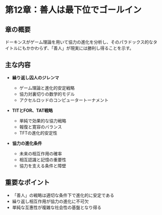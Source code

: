 # 第12章：善人は最下位でゴールイン

## 章の概要
ドーキンスがゲーム理論を用いて協力の進化を分析し、そのパラドックス的なタイトルにもかかわらず、「善人」が現実には勝利し得ることを示す。

## 主な内容
- **繰り返し囚人のジレンマ**
  - ゲーム理論と進化的安定戦略
  - 協力対裏切りの数学的モデル
  - アクセルロッドのコンピュータートーナメント

- **TITとFOR、TAT戦略**
  - 単純で効果的な協力戦略
  - 報復と寛容のバランス
  - TFTの進化的安定性

- **協力の進化条件**
  - 未来の相互作用の確率
  - 相互認識と記憶の重要性
  - 協力を支える条件と障壁

## 重要なポイント
- 「善人」の戦略は適切な条件下で進化的に安定である
- 繰り返し相互作用が協力の進化に不可欠
- 単純な互惠性が複雑な社会性の基盤となり得る